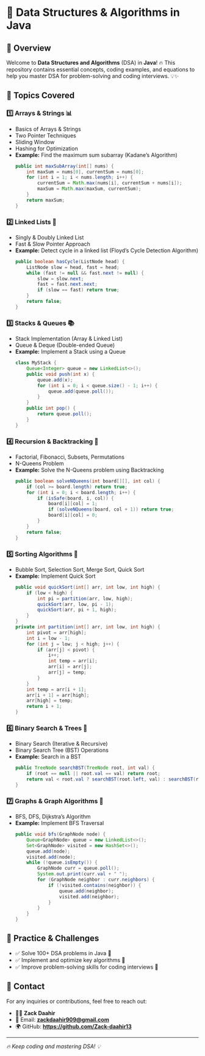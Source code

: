 # 📘 Data Structures & Algorithms in Java

## 🚀 Overview
Welcome to **Data Structures and Algorithms** (DSA) in **Java**! 🔥 This repository contains essential concepts, coding examples, and equations to help you master DSA for problem-solving and coding interviews. 💡✨

## 📌 Topics Covered
### 1️⃣ **Arrays & Strings** 📊
- Basics of Arrays & Strings
- Two Pointer Techniques
- Sliding Window
- Hashing for Optimization
- **Example:** Find the maximum sum subarray (Kadane’s Algorithm)
  ```java
  public int maxSubArray(int[] nums) {
      int maxSum = nums[0], currentSum = nums[0];
      for (int i = 1; i < nums.length; i++) {
          currentSum = Math.max(nums[i], currentSum + nums[i]);
          maxSum = Math.max(maxSum, currentSum);
      }
      return maxSum;
  }
  ```

### 2️⃣ **Linked Lists** 🔗
- Singly & Doubly Linked List
- Fast & Slow Pointer Approach
- **Example:** Detect cycle in a linked list (Floyd’s Cycle Detection Algorithm)
  ```java
  public boolean hasCycle(ListNode head) {
      ListNode slow = head, fast = head;
      while (fast != null && fast.next != null) {
          slow = slow.next;
          fast = fast.next.next;
          if (slow == fast) return true;
      }
      return false;
  }
  ```

### 3️⃣ **Stacks & Queues** 📚
- Stack Implementation (Array & Linked List)
- Queue & Deque (Double-ended Queue)
- **Example:** Implement a Stack using a Queue
  ```java
  class MyStack {
      Queue<Integer> queue = new LinkedList<>();
      public void push(int x) {
          queue.add(x);
          for (int i = 0; i < queue.size() - 1; i++) {
              queue.add(queue.poll());
          }
      }
      public int pop() {
          return queue.poll();
      }
  }
  ```

### 4️⃣ **Recursion & Backtracking** 🔄
- Factorial, Fibonacci, Subsets, Permutations
- N-Queens Problem
- **Example:** Solve the N-Queens problem using Backtracking
  ```java
  public boolean solveNQueens(int board[][], int col) {
      if (col >= board.length) return true;
      for (int i = 0; i < board.length; i++) {
          if (isSafe(board, i, col)) {
              board[i][col] = 1;
              if (solveNQueens(board, col + 1)) return true;
              board[i][col] = 0;
          }
      }
      return false;
  }
  ```

### 5️⃣ **Sorting Algorithms** 🔢
- Bubble Sort, Selection Sort, Merge Sort, Quick Sort
- **Example:** Implement Quick Sort
  ```java
  public void quickSort(int[] arr, int low, int high) {
      if (low < high) {
          int pi = partition(arr, low, high);
          quickSort(arr, low, pi - 1);
          quickSort(arr, pi + 1, high);
      }
  }
  private int partition(int[] arr, int low, int high) {
      int pivot = arr[high];
      int i = low - 1;
      for (int j = low; j < high; j++) {
          if (arr[j] < pivot) {
              i++;
              int temp = arr[i];
              arr[i] = arr[j];
              arr[j] = temp;
          }
      }
      int temp = arr[i + 1];
      arr[i + 1] = arr[high];
      arr[high] = temp;
      return i + 1;
  }
  ```

### 6️⃣ **Binary Search & Trees** 🌲
- Binary Search (Iterative & Recursive)
- Binary Search Tree (BST) Operations
- **Example:** Search in a BST
  ```java
  public TreeNode searchBST(TreeNode root, int val) {
      if (root == null || root.val == val) return root;
      return val < root.val ? searchBST(root.left, val) : searchBST(root.right, val);
  }
  ```

### 7️⃣ **Graphs & Graph Algorithms** 🔗
- BFS, DFS, Dijkstra’s Algorithm
- **Example:** Implement BFS Traversal
  ```java
  public void bfs(GraphNode node) {
      Queue<GraphNode> queue = new LinkedList<>();
      Set<GraphNode> visited = new HashSet<>();
      queue.add(node);
      visited.add(node);
      while (!queue.isEmpty()) {
          GraphNode curr = queue.poll();
          System.out.print(curr.val + " ");
          for (GraphNode neighbor : curr.neighbors) {
              if (!visited.contains(neighbor)) {
                  queue.add(neighbor);
                  visited.add(neighbor);
              }
          }
      }
  }
  ```

## 🎯 Practice & Challenges
- ✅ Solve 100+ DSA problems in Java 💯
- ✅ Implement and optimize key algorithms 🚀
- ✅ Improve problem-solving skills for coding interviews 🎯

## 📩 Contact
For any inquiries or contributions, feel free to reach out:
- 👨‍💻 **Zack Daahir**  
- 📧 Email: **zackdaahir909@gmail.com**  
- 🌍 GitHub: **https://github.com/Zack-daahir13**  

---
_🔥 Keep coding and mastering DSA! 💡_

